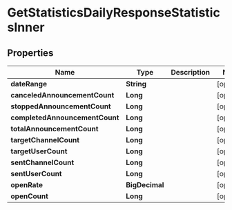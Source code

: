 

# GetStatisticsDailyResponseStatisticsInner


## Properties

| Name | Type | Description | Notes |
|------------ | ------------- | ------------- | -------------|
|**dateRange** | **String** |  |  [optional] |
|**canceledAnnouncementCount** | **Long** |  |  [optional] |
|**stoppedAnnouncementCount** | **Long** |  |  [optional] |
|**completedAnnouncementCount** | **Long** |  |  [optional] |
|**totalAnnouncementCount** | **Long** |  |  [optional] |
|**targetChannelCount** | **Long** |  |  [optional] |
|**targetUserCount** | **Long** |  |  [optional] |
|**sentChannelCount** | **Long** |  |  [optional] |
|**sentUserCount** | **Long** |  |  [optional] |
|**openRate** | **BigDecimal** |  |  [optional] |
|**openCount** | **Long** |  |  [optional] |



